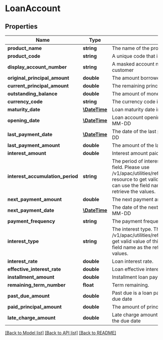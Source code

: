 # LoanAccount

## Properties
Name | Type | Description | Notes
------------ | ------------- | ------------- | -------------
**product_name** | **string** | The name of the product | [optional] 
**product_code** | **string** | A unique code that identifies the product | [optional] 
**display_account_number** | **string** | A masked account number that can be displayed to the customer | 
**original_principal_amount** | **double** | The amount borrowed | [optional] 
**current_principal_amount** | **double** | The remaining principal amount | [optional] 
**outstanding_balance** | **double** | The amount of money owed. | [optional] 
**currency_code** | **string** | The currency code in ISO 4217 format | [optional] 
**maturity_date** | [**\DateTime**](\DateTime.md) | Loan maturity date in ISO 8601 date format YYYY-MM-DD | [optional] 
**opening_date** | [**\DateTime**](\DateTime.md) | Loan account opening date in ISO 8601 date format YYYY-MM-DD | [optional] 
**last_payment_date** | [**\DateTime**](\DateTime.md) | The date of the last payment in ISO 8601 format YYYY-MM-DD | [optional] 
**last_payment_amount** | **double** | The amount of the last payment made | [optional] 
**interest_amount** | **double** | Interest amount paid for the mentioned period | [optional] 
**interest_accumulation_period** | **string** | The period of interest accumulation. This is a reference data field. Please use /v1/apac/utilities/referenceData/{interestAccumulationPeriod} resource to get valid value of this field with description. You can use the field name as the referenceCode parameter to retrieve the values. | [optional] 
**next_payment_amount** | **double** | The next payment amount due | [optional] 
**next_payment_date** | [**\DateTime**](\DateTime.md) | The date of the next payment in ISO 8601 date format YYYY-MM-DD | [optional] 
**payment_frequency** | **string** | The payment frequency | [optional] 
**interest_type** | **string** | The interest type. This is a reference data field. Please use /v1/apac/utilities/referenceData/{interestType} resource to get valid value of this field with description. You can use the field name as the referenceCode parameter to retrieve the values. | [optional] 
**interest_rate** | **double** | Loan interest rate. | [optional] 
**effective_interest_rate** | **double** | Loan effective interest rate | [optional] 
**installment_amount** | **double** | Installment loan payment amount | [optional] 
**remaining_term_number** | **float** | Term remaining. | [optional] 
**past_due_amount** | **double** | Past due is a loan payment that has not been made as of its due date | [optional] 
**paid_principal_amount** | **double** | The amount of principal returned to the bank | [optional] 
**late_charge_amount** | **double** | Late charge amount applicable when amount is not paid by the due date | [optional] 

[[Back to Model list]](../../README.md#documentation-for-models) [[Back to API list]](../../README.md#documentation-for-api-endpoints) [[Back to README]](../../README.md)

